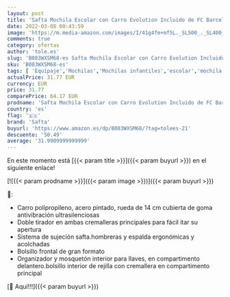```yaml
---
layout: post
title: 'Safta Mochila Escolar con Carro Evolution Incluido de FC Barcelona'
date: 2022-03-08 00:43:59
image: 'https://m.media-amazon.com/images/I/41g4fm+mf5L._SL500_._SL400_.jpg'
comments: true
category: ofertas
author: 'tole.es'
slug: 'B083WXSM68-es Safta Mochila Escolar con Carro Evolution Incluido de FC...'
sku: 'B083WXSM68-es'
tags: [ 'Equipaje','Mochilas','Mochilas infantiles','escolar','mochila','safta', ]
actualPrice: 31.77 EUR
currency: EUR
price: 31.77
comparePrice: 64.17 EUR
prodname: 'Safta Mochila Escolar con Carro Evolution Incluido de FC Barcelona'
country: 'es'
flag: '🇪🇸'
brand: 'Safta'
buyurl: 'https://www.amazon.es/dp/B083WXSM68/?tag=tolees-21'
descuento: '50.49'
average: '31.9909999999999'
---
```


En este momento está [{{< param title >}}]({{< param buyurl >}}) en el siguiente enlace!

[![{{< param prodname >}}]({{< param image >}})]({{< param buyurl >}})

🔎:

- Carro polipropileno, acero pintado, rueda de 14 cm cubierta de goma antivibración ultrasilenciosas
- Doble tirador en ambas cremalleras principales para fácil itar su apertura
- Sistema de sujeción safta.hombreras y espalda ergonómicas y acolchadas
- Bolsillo frontal de gran formato
- Organizador y mosquetón interior para llaves, en compartimento delantero.bolsillo interior de rejilla con cremallera en compartimento principal

[🛒 Aquí!!!]({{< param buyurl >}})
